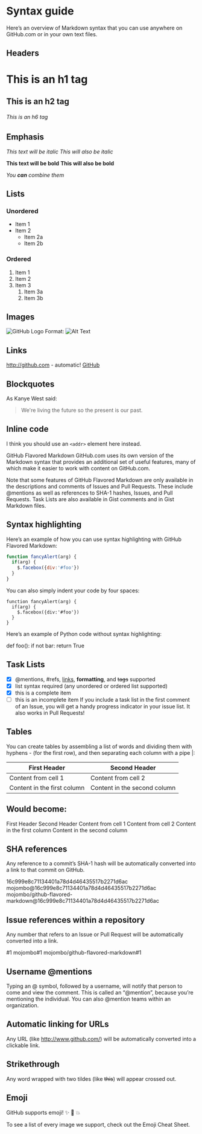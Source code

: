 # Syntax guide
Here’s an overview of Markdown syntax that you can use anywhere on GitHub.com or in your own text files.

## Headers

# This is an h1 tag
## This is an h2 tag
###### This is an h6 tag
## Emphasis

*This text will be italic*
_This will also be italic_

**This text will be bold**
__This will also be bold__

_You **can** combine them_
## Lists

### Unordered

* Item 1
* Item 2
  * Item 2a
  * Item 2b
### Ordered

1. Item 1
1. Item 2
1. Item 3
   1. Item 3a
   1. Item 3b
## Images

![GitHub Logo](/images/logo.png)
Format: ![Alt Text](url)  
## Links

http://github.com - automatic!
[GitHub](http://github.com) 

## Blockquotes

As Kanye West said:

> We're living the future so
> the present is our past.
## Inline code

I think you should use an
`<addr>` element here instead.

GitHub Flavored Markdown
GitHub.com uses its own version of the Markdown syntax that provides an additional set of useful features, many of which make it easier to work with content on GitHub.com.

Note that some features of GitHub Flavored Markdown are only available in the descriptions and comments of Issues and Pull Requests. These include @mentions as well as references to SHA-1 hashes, Issues, and Pull Requests. Task Lists are also available in Gist comments and in Gist Markdown files.

## Syntax highlighting

Here’s an example of how you can use syntax highlighting with GitHub Flavored Markdown:

```javascript
function fancyAlert(arg) {
  if(arg) {
    $.facebox({div:'#foo'})
  }
}
```
You can also simply indent your code by four spaces:

    function fancyAlert(arg) {
      if(arg) {
        $.facebox({div:'#foo'})
      }
    }
Here’s an example of Python code without syntax highlighting:

def foo():
    if not bar:
        return True
## Task Lists

- [x] @mentions, #refs, [links](), **formatting**, and <del>tags</del> supported
- [x] list syntax required (any unordered or ordered list supported)
- [x] this is a complete item
- [ ] this is an incomplete item
If you include a task list in the first comment of an Issue, you will get a handy progress indicator in your issue list. It also works in Pull Requests!

## Tables

You can create tables by assembling a list of words and dividing them with hyphens - (for the first row), and then separating each column with a pipe |:

First Header | Second Header
------------ | -------------
Content from cell 1 | Content from cell 2
Content in the first column | Content in the second column
## Would become:

First Header	Second Header
Content from cell 1	Content from cell 2
Content in the first column	Content in the second column
## SHA references

Any reference to a commit’s SHA-1 hash will be automatically converted into a link to that commit on GitHub.

16c999e8c71134401a78d4d46435517b2271d6ac
mojombo@16c999e8c71134401a78d4d46435517b2271d6ac
mojombo/github-flavored-markdown@16c999e8c71134401a78d4d46435517b2271d6ac
## Issue references within a repository

Any number that refers to an Issue or Pull Request will be automatically converted into a link.

#1
mojombo#1
mojombo/github-flavored-markdown#1
## Username @mentions

Typing an @ symbol, followed by a username, will notify that person to come and view the comment. This is called an “@mention”, because you’re mentioning the individual. You can also @mention teams within an organization.

## Automatic linking for URLs

Any URL (like http://www.github.com/) will be automatically converted into a clickable link.

## Strikethrough

Any word wrapped with two tildes (like ~~this~~) will appear crossed out.

## Emoji

GitHub supports emoji! :sparkles: :camel: :boom:

To see a list of every image we support, check out the Emoji Cheat Sheet.

